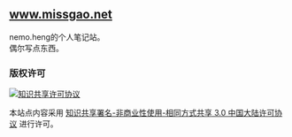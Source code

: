 www.missgao.net
------------

nemo.heng的个人笔记站。  
偶尔写点东西。

### 版权许可
[![知识共享许可协议](https://i.creativecommons.org/l/by-nc-sa/3.0/cn/88x31.png)][cc]

本站点内容采用
[知识共享署名-非商业性使用-相同方式共享 3.0 中国大陆许可协议][cc]
进行许可。

[cc]: http://creativecommons.org/licenses/by-nc-sa/3.0/cn/ "license"

